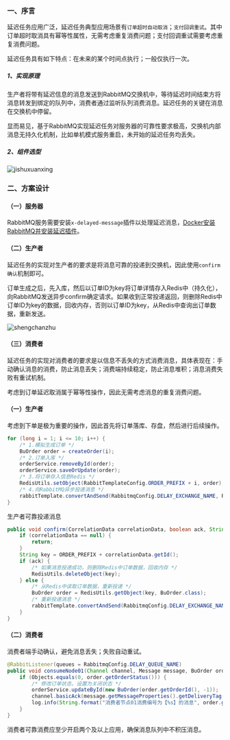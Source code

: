 ### 一、序言

延迟任务应用广泛，延迟任务典型应用场景有`订单超时自动取消`；`支付回调重试`。其中订单超时取消具有幂等性属性，无需考虑重复消费问题；支付回调重试需要考虑重复消费问题。

延迟任务具有如下特点：在未来的某个时间点执行；一般仅执行一次。

##### 1、实现原理

生产者将带有延迟信息的消息发送到RabbitMQ交换机中，等待延迟时间结束方将消息转发到绑定的队列中，消费者通过监听队列消费消息。延迟任务的关键在消息在交换机中停留。

显而易见，基于RabbitMQ实现延迟任务对服务器的可靠性要求极高，交换机内部消息无持久化机制，比如单机模式服务重启，未开始的延迟任务均丢失。

##### 2、组件选型

![jishuxuanxing](https://www.altitude.xin/typora/jishuxuanxing.jpg)

### 二、方案设计

#### （一）服务器

RabbitMQ服务需要安装`x-delayed-message`插件以处理延迟消息，[Docker安装RabbitMQ并安装延迟插件](https://blog.csdn.net/Amourtani/article/details/123824863)。

#### （二）生产者

延迟任务的实现对生产者的要求是将消息可靠的投递到交换机，因此使用`confirm确认`机制即可。

订单生成之后，先入库，然后以订单ID为key将订单详情存入Redis中（持久化），向RabbitMQ发送异步confirm确定请求。如果收到正常投递返回，则删除Redis中订单ID为key的数据，回收内存，否则以订单ID为key，从Redis中查询出订单数据，重新发送。

![shengchanzhu](https://www.altitude.xin/typora/shengchanzhu.jpg)

#### （三）消费者

延迟任务的实现对消费者的要求是以信息不丢失的方式消费消息，具体表现在：手动确认消息的消费，防止消息丢失；消费端持续稳定，防止消息堆积；消息消费失败有重试机制。

考虑到订单延迟取消属于幂等性操作，因此无需考虑消息的重复消费问题。

#### （一）生产者

考虑到下单是极为重要的操作，因此首先将订单落库、存盘，然后进行后续操作。

```java
for (long i = 1; i <= 10; i++) {
    /* 1.模拟生成订单 */
    BuOrder order = createOrder(i);
    /* 2.订单入库 */
    orderService.removeById(order);
    orderService.saveOrUpdate(order);
    /* 3.将订单存入信息Redis */
    RedisUtils.setObject(RabbitTemplateConfig.ORDER_PREFIX + i, order);
    /* 4.向RabbitMQ异步投递消息 */
    rabbitTemplate.convertAndSend(RabbitmqConfig.DELAY_EXCHANGE_NAME, RabbitmqConfig.DELAY_KEY, order, RabbitUtils.setDelay(30000), RabbitUtils.correlationData(order.getOrderId()));
}
```

生产者可靠投递消息

```java
public void confirm(CorrelationData correlationData, boolean ack, String cause) {
    if (correlationData == null) {
        return;
    }
    String key = ORDER_PREFIX + correlationData.getId();
    if (ack) {
        /* 如果消息投递成功，则删除Redis中订单数据，回收内存 */
        RedisUtils.deleteObject(key);
    } else {
        /* 从Redis中读取订单数据，重新投递 */
        BuOrder order = RedisUtils.getObject(key, BuOrder.class);
        /* 重新投递消息 */
        rabbitTemplate.convertAndSend(RabbitmqConfig.DELAY_EXCHANGE_NAME, RabbitmqConfig.DELAY_KEY, order, RabbitUtils.setDelay(30000), RabbitUtils.correlationData(order.getOrderId()));
    }
}
```

#### （二）消费者

消费者端手动确认，避免消息丢失；失败自动重试。

```java
@RabbitListener(queues = RabbitmqConfig.DELAY_QUEUE_NAME)
public void consumeNode01(Channel channel, Message message, BuOrder order) throws IOException {
    if (Objects.equals(0, order.getOrderStatus())) {
        /* 修改订单状态，设置为关闭状态 */
        orderService.updateById(new BuOrder(order.getOrderId(), -1));
        channel.basicAck(message.getMessageProperties().getDeliveryTag(), false);
        log.info(String.format("消费者节点01消费编号为【%s】的消息", order.getOrderId()));
    }
}
```

消费者可靠消费应至少开启两个及以上应用，确保消息队列中不积压消息。